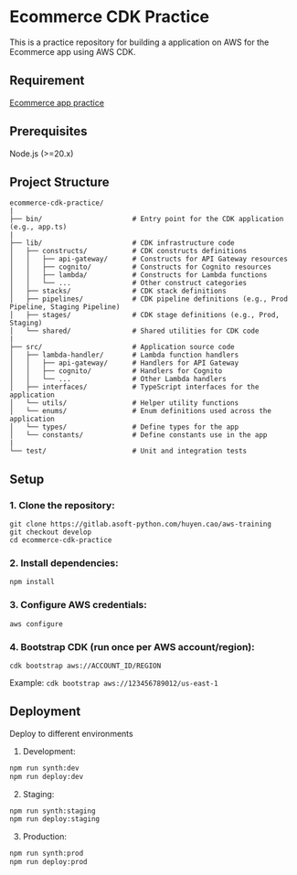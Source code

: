 
# Ecommerce CDK Practice
This is a practice repository for building a application on AWS for the Ecommerce app using AWS CDK.

## Requirement
[Ecommerce app practice](https://docs.google.com/document/d/1Ixvg4oiE0SedlEZOwOF6tpUO5qx7-emW8tbNe5pv4J8/edit?tab=t.0)

## Prerequisites
Node.js (>=20.x)

## Project Structure
```
ecommerce-cdk-practice/
|
├── bin/                      # Entry point for the CDK application (e.g., app.ts)
|
├── lib/                      # CDK infrastructure code
│   ├── constructs/           # CDK constructs definitions
│   │   ├── api-gateway/      # Constructs for API Gateway resources
│   │   ├── cognito/          # Constructs for Cognito resources
│   │   ├── lambda/           # Constructs for Lambda functions
│   │   └── ...               # Other construct categories
│   ├── stacks/               # CDK stack definitions
│   ├── pipelines/            # CDK pipeline definitions (e.g., Prod Pipeline, Staging Pipeline)
│   ├── stages/               # CDK stage definitions (e.g., Prod, Staging)
│   └── shared/               # Shared utilities for CDK code
|
├── src/                      # Application source code
│   ├── lambda-handler/       # Lambda function handlers
│   │   ├── api-gateway/      # Handlers for API Gateway
│   │   ├── cognito/          # Handlers for Cognito
│   │   └── ...               # Other Lambda handlers
│   ├── interfaces/           # TypeScript interfaces for the application
│   └── utils/                # Helper utility functions
│   └── enums/                # Enum definitions used across the application
│   └── types/                # Define types for the app
│   └── constants/            # Define constants use in the app
|
└── test/                     # Unit and integration tests
```

## Setup

### 1. Clone the repository:
```
git clone https://gitlab.asoft-python.com/huyen.cao/aws-training
git checkout develop
cd ecommerce-cdk-practice
```

### 2. Install dependencies:
```
npm install
```

### 3. Configure AWS credentials:
```
aws configure
```

### 4. Bootstrap CDK (run once per AWS account/region):
```
cdk bootstrap aws://ACCOUNT_ID/REGION
```
Example: `cdk bootstrap aws://123456789012/us-east-1`

## Deployment

Deploy to different environments

1. Development:
```bash
npm run synth:dev
npm run deploy:dev
```

2. Staging:
```bash
npm run synth:staging
npm run deploy:staging
```

3. Production:
```bash
npm run synth:prod
npm run deploy:prod
```
